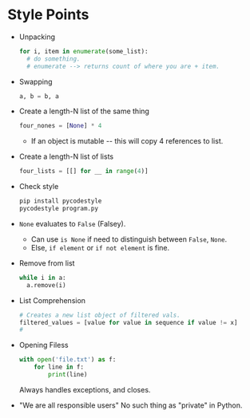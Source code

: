 # Style Points

* Unpacking
  ```Python
  for i, item in enumerate(some_list):
    # do something.
    # enumerate --> returns count of where you are + item.
  ```
* Swapping
  ```Python
  a, b = b, a
  ```
* Create a length-N list of the same thing
  ```Python
  four_nones = [None] * 4
  ```
  * If an object is mutable -- this will copy 4 references to list.

* Create a length-N list of lists 
  ```Python
  four_lists = [[] for __ in range(4)]
  ```

* Check style
  ```bash
  pip install pycodestyle
  pycodestyle program.py
  ```

* `None` evaluates to `False` (Falsey).
  * Can use `is None` if need to distinguish between `False`, `None`.
  * Else, `if element` or `if not element` is fine.

* Remove from list
  ```Python
  while i in a:
    a.remove(i)
  ```

* List Comprehension
  ```Python
  # Creates a new list object of filtered vals.
  filtered_values = [value for value in sequence if value != x]
  #
  ```

* Opening Filess
  ```Python
  with open('file.txt') as f:
      for line in f:
          print(line)
  ```
  Always handles exceptions, and closes.

* "We are all responsible users"
  No such thing as "private" in Python.